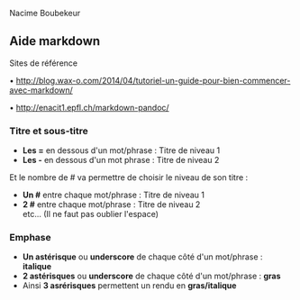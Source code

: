 Nacime Boubekeur

## Aide markdown ##

Sites de référence

• http://blog.wax-o.com/2014/04/tutoriel-un-guide-pour-bien-commencer-avec-markdown/

• http://enacit1.epfl.ch/markdown-pandoc/

 ### Titre et sous-titre ###

- **Les =** en dessous d'un mot/phrase : Titre de niveau 1
- **Les -** en dessous d'un mot phrase : Titre de niveau 2

Et le nombre de # va permettre de choisir le niveau de son titre :
- **Un #** entre chaque mot/phrase : Titre de niveau 1
- **2 #** entre chaque mot/phrase : Titre de niveau 2  
etc... (Il ne faut pas oublier l'espace)

### Emphase ###

- **Un astérisque** ou **underscore** de chaque côté d'un mot/phrase : **italique**
- **2 astérisques** ou **underscore** de chaque côté d'un mot/phrase : **gras**
- Ainsi **3 asrérisques** permettent un rendu en **gras/italique**



